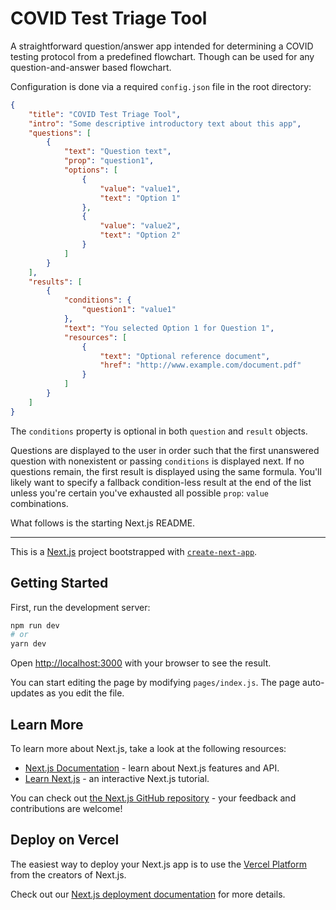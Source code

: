 # COVID Test Triage Tool

A straightforward question/answer app intended for determining a COVID testing protocol from a predefined flowchart.
Though can be used for any question-and-answer based flowchart.

Configuration is done via a required `config.json` file in the root directory:

```json
{
	"title": "COVID Test Triage Tool",
	"intro": "Some descriptive introductory text about this app",
	"questions": [
		{
			"text": "Question text",
			"prop": "question1",
			"options": [
				{
					"value": "value1",
					"text": "Option 1"
				},
				{
					"value": "value2",
					"text": "Option 2"
				}
			]
		}
	],
	"results": [
		{
			"conditions": {
				"question1": "value1"
			},
			"text": "You selected Option 1 for Question 1",
			"resources": [
				{
					"text": "Optional reference document",
					"href": "http://www.example.com/document.pdf"
				}
			]
		}
	]
}
```

The `conditions` property is optional in both `question` and `result` objects.

Questions are displayed to the user in order such that the first unanswered question with nonexistent or passing `conditions` is displayed next.
If no questions remain, the first result is displayed using the same formula.
You'll likely want to specify a fallback condition-less result at the end of the list unless you're certain you've exhausted all possible `prop`: `value` combinations.


What follows is the starting Next.js README.

---

This is a [Next.js](https://nextjs.org/) project bootstrapped with [`create-next-app`](https://github.com/vercel/next.js/tree/canary/packages/create-next-app).

## Getting Started

First, run the development server:

```bash
npm run dev
# or
yarn dev
```

Open [http://localhost:3000](http://localhost:3000) with your browser to see the result.

You can start editing the page by modifying `pages/index.js`. The page auto-updates as you edit the file.

## Learn More

To learn more about Next.js, take a look at the following resources:

- [Next.js Documentation](https://nextjs.org/docs) - learn about Next.js features and API.
- [Learn Next.js](https://nextjs.org/learn) - an interactive Next.js tutorial.

You can check out [the Next.js GitHub repository](https://github.com/vercel/next.js/) - your feedback and contributions are welcome!

## Deploy on Vercel

The easiest way to deploy your Next.js app is to use the [Vercel Platform](https://vercel.com/import?utm_medium=default-template&filter=next.js&utm_source=create-next-app&utm_campaign=create-next-app-readme) from the creators of Next.js.

Check out our [Next.js deployment documentation](https://nextjs.org/docs/deployment) for more details.
